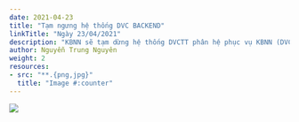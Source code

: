 ```yaml
---
date: 2021-04-23
title: "Tạm ngưng hệ thống DVC BACKEND"
linkTitle: "Ngày 23/04/2021"
description: "KBNN sẽ tạm dừng hệ thống DVCTT phân hệ phục vụ KBNN (DVC_BE) từ 8h sáng ngày 24/4/2021 (thứ Bẩy) đến 07h sáng ngày 26/4/2021 (thứ Hai) để bảo trì kỹ thuật. Trường hợp xong sớm, KBNN sẽ thông báo ngay tới các đơn vị biết để chủ động sử dụng hệ thống"
author: Nguyễn Trung Nguyên
weight: 2
resources:
- src: "**.{png,jpg}"
  title: "Image #:counter"
---
```


![](/thongbao.png)